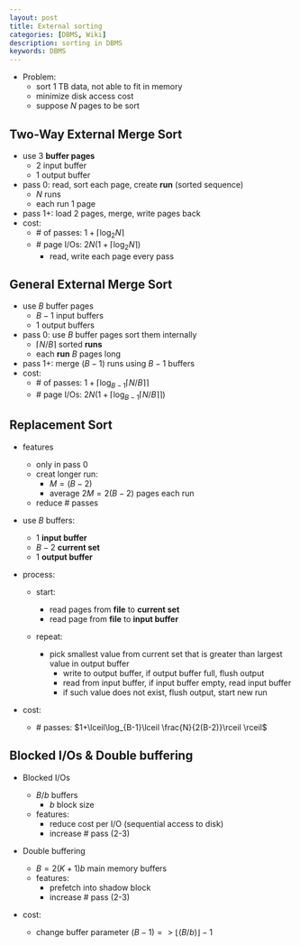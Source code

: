```yaml
---
layout: post
title: External sorting
categories: [DBMS, Wiki]
description: sorting in DBMS
keywords: DBMS
---
```


- Problem:
  - sort 1 TB data, not able to fit in memory
  - minimize disk access cost
  - suppose $N$ pages to be sort

## Two-Way External Merge Sort

- use 3 **buffer pages**
  - 2 input buffer
  - 1 output buffer
- pass 0: read, sort each page, create **run** (sorted sequence)
  - $N$ runs
  - each run 1 page
- pass 1+: load 2 pages, merge, write pages back
- cost:
  - \# of passes: $1+\lceil\log_2N\rceil$
  - \# page I/Os: $2N(1+\lceil\log_2N\rceil)$
    - read, write each page every pass

## General External Merge Sort

- use $B$ buffer pages
  - $B-1$ input buffers
  - 1 output buffers
- pass 0: use $B$ buffer pages sort them internally
  - $\lceil N/B \rceil$ sorted **runs**
  - each **run** $B$ pages long
- pass 1+: merge $(B-1)$ runs using $B-1$ buffers
- cost:
  - \# of passes: $1+\lceil\log_{B-1}\lceil N/B\rceil \rceil$
  - \# page I/Os: $2N(1+\lceil\log_{B-1}\lceil N/B\rceil \rceil)$

## Replacement Sort

- features
  - only in pass 0
  - creat longer run:
    - $M = (B-2)$
    - average $2M = 2(B-2)$ pages each run
  - reduce \# passes
- use $B$ buffers:
  - 1 **input buffer**
  - $B-2$ **current set**
  - 1 **output buffer**

- process:
  - start:
    - read pages from **file** to **current set**
    - read page from **file** to **input buffer**

  - repeat:
    - pick smallest value from current set that is greater than largest value in output buffer
      - write to output buffer, if output buffer full, flush output
      - read from input buffer, if input buffer empty, read input buffer
      - if such value does not exist, flush output, start new run

- cost:
  - \# passes: $1+\lceil\log_{B-1}\lceil \frac{N}{2(B-2)}\rceil \rceil$

## Blocked I/Os & Double buffering

- Blocked I/Os
  - $B/b$ buffers
    - $b$ block size
  - features:
    - reduce cost per I/O (sequential access to disk)
    - increase \# pass (2-3)

- Double buffering
  - $B = 2(K+1)b$ main memory buffers
  - features:
    - prefetch into shadow block
    - increase \# pass (2-3)
- cost:
  - change buffer parameter $(B-1) => \lfloor(B/b)\rfloor -1$